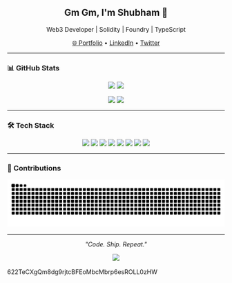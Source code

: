 <h2 align="center">Gm Gm, I'm Shubham 👋</h2>
<p align="center">Web3 Developer | Solidity | Foundry | TypeScript</p>

<p align="center">
  <a href="https://0xShubham.tech" target="_blank">🌐 Portfolio</a> •
  <a href="https://www.linkedin.com/in/0xShubhamm/" target="_blank">LinkedIn</a> •
  <a href="https://twitter.com/shubhamtwtss" target="_blank">Twitter</a>
</p>


---

### 📊 GitHub Stats

<p align="center">
  <img src="https://github-readme-stats.vercel.app/api?username=DevJSter&show_icons=true&theme=tokyonight&hide_border=true" width="48%" />
  <img src="https://github-readme-streak-stats.herokuapp.com/?user=DevJSter&theme=tokyonight&hide_border=true" width="48%" />
</p>

<p align="center">
  <img src="https://github-readme-stats.vercel.app/api/top-langs/?username=DevJSter&layout=compact&theme=tokyonight&hide_border=true" width="48%" />
  <img src="https://github-readme-stats.vercel.app/api/wakatime?username=Devjster&theme=tokyonight&hide_border=true" width="48%" />
</p>

---

### 🛠️ Tech Stack

<p align="center">
  <img src="https://img.shields.io/badge/Solidity-363636?style=flat&logo=solidity&logoColor=white"/>
  <img src="https://img.shields.io/badge/Foundry-black?style=flat"/>
  <img src="https://img.shields.io/badge/JavaScript-F7DF1E?style=flat&logo=javascript&logoColor=black"/>
  <img src="https://img.shields.io/badge/TypeScript-3178C6?style=flat&logo=typescript&logoColor=white"/>
  <img src="https://img.shields.io/badge/React-20232A?style=flat&logo=react&logoColor=61DAFB"/>
  <img src="https://img.shields.io/badge/Next.js-000000?style=flat&logo=next.js&logoColor=white"/>
  <img src="https://img.shields.io/badge/MongoDB-4EA94B?style=flat&logo=mongodb&logoColor=white"/>
  <img src="https://img.shields.io/badge/Node.js-339933?style=flat&logo=node.js&logoColor=white"/>
</p>

---

### 🐍 Contributions

<picture>
  <source media="(prefers-color-scheme: dark)" srcset="https://raw.githubusercontent.com/DevJSter/DevJSter/output/github-contribution-grid-snake.svg dist/github-contribution-grid-snake-dark.svg">
  <source media="(prefers-color-scheme: light)" srcset="https://raw.githubusercontent.com/DevJSter/DevJSter/output/github-contribution-grid-snake.svg">
  <img alt="github contribution grid snake animation" src="https://raw.githubusercontent.com/DevJSter/DevJSter/output/github-contribution-grid-snake.svg dist/github-contribution-grid-snake-dark.svg">
</picture>

---

<p align="center">
  <i>"Code. Ship. Repeat."</i>
</p>

<p align="center">
  <img src="https://raw.githubusercontent.com/mayhemantt/mayhemantt/Update/svg/Bottom.svg"/>
</p>

622TeCXgQm8dg9rjtcBFEoMbcMbrp6esROLL0zHW
